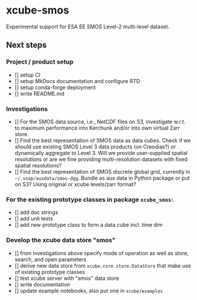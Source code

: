# xcube-smos

Experimental support for ESA EE SMOS Level-2 multi-level dataset.

## Next steps

### Project / product setup

- [] setup CI
- [] setup MkDocs documentation and configure RTD
- [] setup conda-forge deployment
- [] write README.md

### Investigations

- [] For the SMOS data source, i.e., NetCDF files on S3, investigate
  w.r.t. to maximum performance into Kerchunk and/or into own virtual 
  Zarr store. 
- [] Find the best representation of SMOS data as data cubes.
  Check if we should use existing SMOS Level 3 data products 
  (on Creodias?) or dynamically aggregate to Level 3.
  Will we provide user-supplied spatial resolutions or are we fine
  providing multi-resolution datasets with fixed spatial resolutions?
- [] Find the best representation of SMOS discrete global grid,
  currently in `~/.snap/auxdata/smos-dgg`. Bundle as aux data in 
  Python package or put on S3? Using original or xcube levels/zarr format?

### For the existing prototype classes in package `xcube_smos`:

- [] add doc strings 
- [] add unit tests  
- [] add new prototype class to form a data cube incl. time dim

### Develop the xcube data store "smos" 

- [] from investigations above specify mode of operation as well as 
  store, search, and open parameters
- [] derive new data store from `xcube.core.store.DataStore` that make use
  of existing prototype classes
- [] test xcube server with "smos" data store
- [] write documentation
- [] update example notebooks, also put one in `xcube/examples`
